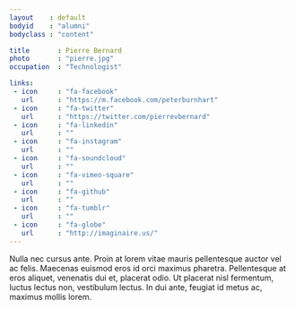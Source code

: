 ```yaml
---
layout    : default
bodyid    : "alumni"
bodyclass : "content"

title       : Pierre Bernard
photo       : "pierre.jpg"
occupation  : "Technologist"

links:
 - icon     : "fa-facebook"
   url      : "https://m.facebook.com/peterburnhart"
 - icon     : "fa-twitter"
   url      : "https://twitter.com/pierrevbernard"
 - icon     : "fa-linkedin"
   url      : ""
 - icon     : "fa-instagram"
   url      : ""
 - icon     : "fa-soundcloud"
   url      : ""
 - icon     : "fa-vimeo-square"
   url      : ""
 - icon     : "fa-github"
   url      : ""
 - icon     : "fa-tumblr"
   url      : ""
 - icon     : "fa-globe"
   url      : "http://imaginaire.us/"
---
```


Nulla nec cursus ante. Proin at lorem vitae mauris pellentesque auctor vel ac felis. Maecenas euismod eros id orci maximus pharetra. Pellentesque at eros aliquet, venenatis dui et, placerat odio. Ut placerat nisl fermentum, luctus lectus non, vestibulum lectus. In dui ante, feugiat id metus ac, maximus mollis lorem.